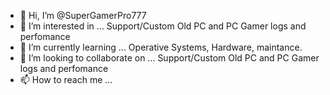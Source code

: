 - 👋 Hi, I’m @SuperGamerPro777
- 👀 I’m interested in ... Support/Custom Old PC and PC Gamer logs and perfomance
- 🌱 I’m currently learning ... Operative Systems, Hardware, maintance.
- 💞️ I’m looking to collaborate on ... Support/Custom Old PC and PC Gamer logs and perfomance
- 📫 How to reach me ...

<!---
SuperGamerPro777/SuperGamerPro777 is a ✨ special ✨ repository because its `README.md` (this file) appears on your GitHub profile.
You can click the Preview link to take a look at your changes.
--->
